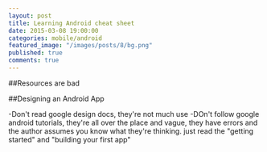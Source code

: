 ```yaml
---
layout: post
title: Learning Android cheat sheet
date: 2015-03-08 19:00:00
categories: mobile/android
featured_image: "/images/posts/8/bg.png"
published: true
comments: true
---
```


##Resources are bad

##Designing an Android App

-Don't read google design docs, they're not much use
-DOn't follow google android tutorials, they're all over the place and vague, they have errors
and the author assumes you know what they're thinking. just read the "getting started" and "building your first app"
